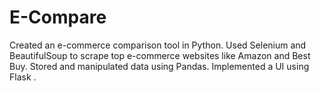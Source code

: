 # E-Compare
Created an e-commerce comparison tool in Python. Used Selenium and BeautifulSoup to scrape top e-commerce websites like Amazon and Best Buy. Stored and manipulated data using Pandas. Implemented a UI using Flask .
